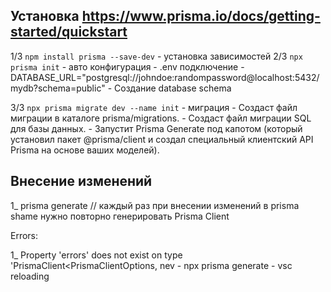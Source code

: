 ## Установка https://www.prisma.io/docs/getting-started/quickstart
  1/3 `npm install prisma --save-dev` - установка зависимостей
  2/3 `npx prisma init` - авто конфигурация
    - .env подключение
      - DATABASE_URL="postgresql://johndoe:randompassword@localhost:5432/mydb?schema=public"
    - Создание database schema

  3/3 `npx prisma migrate dev --name init` - миграция
    - Создаст файл миграции в каталоге prisma/migrations. 
    - Создаст файл миграции SQL для базы данных. 
    - Запустит Prisma Generate под капотом (который установил пакет @prisma/client и создал специальный клиентский API Prisma на основе ваших моделей).


## Внесение изменений
  1_ prisma generate // каждый раз при внесении изменений в prisma shame нужно повторно генерировать  Prisma Client




















Errors:

  1_ Property 'errors' does not exist on type 'PrismaClient<PrismaClientOptions, nev
    - npx prisma generate
    - vsc reloading